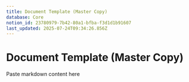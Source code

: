 ```yaml
---
title: Document Template (Master Copy)
database: Core
notion_id: 23780979-7b42-80a1-bfba-f3d1d1b91607
last_updated: 2025-07-24T09:34:26.856Z
---
```


# Document Template (Master Copy)


Paste markdown content here

